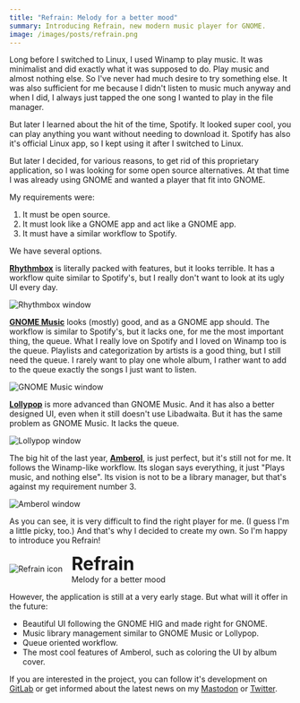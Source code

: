 ```yaml
---
title: "Refrain: Melody for a better mood"
summary: Introducing Refrain, new modern music player for GNOME.
image: /images/posts/refrain.png
---
```


Long before I switched to Linux, I used Winamp to play music. It was minimalist and did exactly what it was supposed to do. Play music and almost nothing else. So I've never had much desire to try something else. It was also sufficient for me because I didn't listen to music much anyway and when I did, I always just tapped the one song I wanted to play in the file manager.

But later I learned about the hit of the time, Spotify. It looked super cool, you can play anything you want without needing to download it. Spotify has also it's official Linux app, so I kept using it after I switched to Linux.

But later I decided, for various reasons, to get rid of this proprietary application, so I was looking for some open source alternatives. At that time I was already using GNOME and wanted a player that fit into GNOME.

My requirements were:

1. It must be open source.
2. It must look like a GNOME app and act like a GNOME app.
3. It must have a similar workflow to Spotify.

We have several options.

[**Rhythmbox**](https://flathub.org/apps/details/org.gnome.Rhythmbox3) is literally packed with features, but it looks terrible. It has a workflow quite similar to Spotify's, but I really don't want to look at its ugly UI every day.

![Rhythmbox window](/images/posts/introducing-refrain/rhythmbox-window.png)

[**GNOME Music**](https://flathub.org/apps/details/org.gnome.Music) looks (mostly) good, and as a GNOME app should. The workflow is similar to Spotify's, but it lacks one, for me the most important thing, the queue. What I really love on Spotify and I loved on Winamp too is the queue. Playlists and categorization by artists is a good thing, but I still need the queue. I rarely want to play one whole album, I rather want to add to the queue exactly the songs I just want to listen.

![GNOME Music window](/images/posts/introducing-refrain/gnome-music-window.png)

[**Lollypop**](https://flathub.org/apps/details/org.gnome.Lollypop) is more advanced than GNOME Music. And it has also a better designed UI, even when it still doesn't use Libadwaita. But it has the same problem as GNOME Music. It lacks the queue.

![Lollypop window](/images/posts/introducing-refrain/lollypop-window.jpg)

The big hit of the last year, [**Amberol**](https://flathub.org/apps/details/io.bassi.Amberol), is just perfect, but it's still not for me. It follows the Winamp-like workflow. Its slogan says everything, it just "Plays music, and nothing else". Its vision is not to be a library manager, but that's against my requirement number 3.

![Amberol window](/images/posts/introducing-refrain/amberol-window.png)

As you can see, it is very difficult to find the right player for me. (I guess I'm a little picky, too.) And that's why I decided to create my own. So I'm happy to introduce you Refrain!

<div style="display: flex; align-items: center; gap: 1rem;">
  <img alt="Refrain icon" src="/images/posts/introducing-refrain/refrain-icon.svg">
  <div style="display: flex; flex-direction: column;">
    <b style="font-size: 2rem;">Refrain</b>
    <span>Melody for a better mood</span>
  </div>
</div>

However, the application is still at a very early stage. But what will it offer in the future:

- Beautiful UI following the GNOME HIG and made right for GNOME.
- Music library management similar to GNOME Music or Lollypop.
- Queue oriented workflow.
- The most cool features of Amberol, such as coloring the UI by album cover.

If you are interested in the project, you can follow it's development on [GitLab](https://gitlab.gnome.org/pervoj/Refrain) or get informed about the latest news on my [Mastodon](https://mastodon.social/@pervoj) or [Twitter](https://twitter.com/pervojcz).
